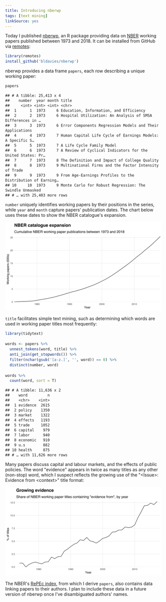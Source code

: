 ```yaml
---
title: Introducing nberwp
tags: [text mining]
linkSource: yes
---
```


Today I published [nberwp][nberwp], an R package providing data on [NBER](https://www.nber.org) working papers published between 1973 and 2018.
It can be installed from GitHub via [remotes](https://github.com/r-lib/remotes):

```r
library(remotes)
install_github('bldavies/nberwp')
```

nberwp provides a data frame `papers`, each row describing a unique working paper:

```r
papers
```

```
## # A tibble: 25,413 x 4
##    number  year month title                                                     
##     <int> <int> <int> <chr>                                                     
##  1      1  1973     6 Education, Information, and Efficiency                    
##  2      2  1973     6 Hospital Utilization: An Analysis of SMSA Differences in …
##  3      3  1973     6 Error Components Regression Models and Their Applications 
##  4      4  1973     7 Human Capital Life Cycle of Earnings Models: A Specific S…
##  5      5  1973     7 A Life Cycle Family Model                                 
##  6      6  1973     7 A Review of Cyclical Indicators for the United States: Pr…
##  7      7  1973     8 The Definition and Impact of College Quality              
##  8      8  1973     9 Multinational Firms and the Factor Intensity of Trade     
##  9      9  1973     9 From Age-Earnings Profiles to the Distribution of Earning…
## 10     10  1973     9 Monte Carlo for Robust Regression: The Swindle Unmasked   
## # … with 25,403 more rows
```

`number` uniquely identifies working papers by their positions in the series, while `year` and `month` capture papers' publication dates.
The chart below uses these dates to show the NBER catalogue's expansion.

![](figures/papers-1.svg)

`title` facilitates simple text mining, such as determining which words are used in working paper titles most frequently:

```r
library(tidytext)

words <- papers %>%
  unnest_tokens(word, title) %>%
  anti_join(get_stopwords()) %>%
  filter(nchar(gsub('[a-z.]', '', word)) == 0) %>%
  distinct(number, word)

words %>%
  count(word, sort = T)
```

```
## # A tibble: 11,636 x 2
##    word         n
##    <chr>    <int>
##  1 evidence  2615
##  2 policy    1350
##  3 market    1322
##  4 effects   1193
##  5 trade     1052
##  6 capital    979
##  7 labor      940
##  8 economic   910
##  9 u.s        882
## 10 health     875
## # … with 11,626 more rows
```

Many papers discuss capital and labour markets, and the effects of public policies.
The word "evidence" appears in twice as many titles as any other (non-stop) word, which I suspect reflects the growing use of the "\<Issue\>: Evidence from \<context\>" title format:

![](figures/evidence-from-1.svg)

The NBER's [RePEc index](https://www.nber.org/RePEc/nbr/nberwo/), from which I derive `papers`, also contains data linking papers to their authors.
I plan to include these data in a future version of nberwp once I've disambiguated authors' names.

[nberwp]: https://github.com/bldavies/nberwp
